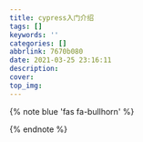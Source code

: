 ```yaml
---
title: cypress入门介绍
tags: []
keywords: ''
categories: []
abbrlink: 7670b080
date: 2021-03-25 23:16:11
description:
cover:
top_img:
---
```


{% note blue 'fas fa-bullhorn' %}



{% endnote %}